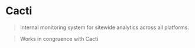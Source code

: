 # Cacti

> Internal monitoring system for sitewide analytics across all platforms.

> Works in congruence with Cacti
